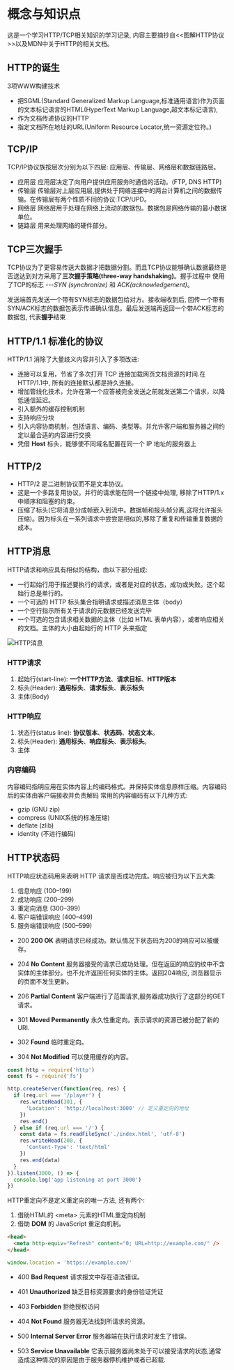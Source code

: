 # 概念与知识点

  这是一个学习HTTP/TCP相关知识的学习记录, 内容主要摘抄自<<图解HTTP协议>>以及MDN中关于HTTP的相关文档。

## HTTP的诞生

  3项WWW构建技术
- 把SGML(Standard Generalized Markup Language,标准通用语言)作为页面的文本标记语言的HTML(HyperText Markup Language,超文本标记语言),
- 作为文档传递协议的HTTP
- 指定文档所在地址的URL(Uniform Resource Locator,统一资源定位符。)

## TCP/IP

  TCP/IP协议族按层次分别为以下四层: 应用层、传输层、网络层和数据链路层。

- 应用层  应用层决定了向用户提供应用服务时通信的活动。(FTP, DNS HTTP)
- 传输层  传输层对上层应用层,提供处于网络连接中的两台计算机之间的数据传输。在传输层有两个性质不同的协议:TCP/UPD。
- 网络层  网络层用于处理在网络上流动的数据包。数据包是网络传输的最小数据单位。
- 链路层  用来处理网络的硬件部分。

## TCP三次握手

  TCP协议为了更容易传送大数据才把数据分割。而且TCP协议能够确认数据最终是否送达到对方采用了**三次握手策略(three-way handshaking)**。握手过程中
  使用了TCP的标志 ---*SYN (synchronize)* 和 *ACK(acknowledgement)*。

  发送端首先发送一个带有SYN标志的数据包给对方。接收端收到后, 回传一个带有SYN/ACK标志的数据包表示传递确认信息。最后发送端再返回一个带ACK标志的数据包,
  代表**握手**结束

## HTTP/1.1 标准化的协议

  HTTP/1.1 消除了大量歧义内容并引入了多项改进:

- 连接可以复用，节省了多次打开 TCP 连接加载网页文档资源的时间.在HTTP/1.1中, 所有的连接默认都是持久连接。
- 增加管线化技术，允许在第一个应答被完全发送之前就发送第二个请求，以降低通信延迟。
- 引入额外的缓存控制机制
- 支持响应分块
- 引入内容协商机制，包括语言、编码、类型等。并允许客户端和服务器之间约定以最合适的内容进行交换
- 凭借 **Host** 标头，能够使不同域名配置在同一个 IP 地址的服务器上

## HTTP/2

- HTTP/2 是二进制协议而不是文本协议。
- 这是一个多路复用协议。并行的请求能在同一个链接中处理, 移除了HTTP/1.x中顺序和阻塞的约束。
- 压缩了标头(它将消息分成帧嵌入到流中。数据帧和报头帧分离,这将允许报头压缩)。因为标头在一系列请求中尝尝是相似的,移除了重复和传输重复数据的成本。

## HTTP消息

  HTTP请求和响应具有相似的结构，由以下部分组成:

- 一行起始行用于描述要执行的请求，或者是对应的状态，成功或失败。这个起始行总是单行的。
- 一个可选的 HTTP 标头集合指明请求或描述消息主体（body）
- 一个空行指示所有关于请求的元数据已经发送完毕
- 一个可选的包含请求相关数据的主体（比如 HTML 表单内容），或者响应相关的文档。主体的大小由起始行的 HTTP 头来指定

![HTTP消息](https://developer.mozilla.org/en-US/docs/Web/HTTP/Messages/httpmsgstructure2.png)

### HTTP请求

1. 起始行(start-line): **一个HTTP方法**、**请求目标**、**HTTP版本**
2. 标头(Header): **通用标头**、**请求标头**、**表示标头**
3. 主体(Body)

### HTTP响应

1. 状态行(status line): **协议版本**、**状态码**、**状态文本**。
2. 标头(Header): **通用标头**、**响应标头**、**表示标头**。
3. 主体

### 内容编码

  内容编码指明应用在实体内容上的编码格式。并保持实体信息原样压缩。内容编码后的实体由客户端接收并负责解码
  常用的内容编码有以下几种方式:
- gzip (GNU zip)
- compress (UNIX系统的标准压缩)
- deflate (zlib)
- identity (不进行编码)

## HTTP状态码

  HTTP响应状态码用来表明 HTTP 请求是否成功完成。响应被归为以下五大类:

1. 信息响应 (100–199)
2. 成功响应 (200–299)
3. 重定向消息 (300–399)
4. 客户端错误响应 (400–499)
5. 服务端错误响应 (500–599)

- 200 **200 OK** 表明请求已经成功。默认情况下状态码为200的响应可以被缓存。
- 204 **No Content** 服务器接受的请求已成功处理。但在返回的响应豹纹中不含实体的主体部分。也不允许返回任何实体的主体。返回204响应, 浏览器显示的页面不发生更新。
- 206 **Partial Content** 客户端进行了范围请求,服务器成功执行了这部分的GET请求。

- 301 **Moved Permanently** 永久性重定向。表示请求的资源已被分配了新的URI.
- 302 **Found** 临时重定向。
- 304 **Not Modified** 可以使用缓存的内容。

```js
const http = require('http')
const fs = require('fs')

http.createServer(function(req, res) {
  if (req.url === '/player') {
    res.writeHead(301, {
      'Location': 'http://localhost:3000' // 定义重定向的地址
    })
    res.end()
  } else if (req.url === '/') {
    const data = fs.readFileSync('./index.html', 'utf-8')
    res.writeHead(200, {
      'Content-Type': 'text/html'
    })
    res.end(data)
  }
}).listen(3000, () => {
  console.log('app listening at port 3000')
})
```
  HTTP重定向不是定义重定向的唯一方法, 还有两个:
1. 借助HTML的 &lt;meta&gt; 元素的HTML重定向机制
2. 借助 **DOM** 的 JavaScript 重定向机制。

```html
<head>
  <meta http-equiv="Refresh" content="0; URL=http://example.com/" />
</head>
```
```js
window.location = 'https://example.com/'
```

- 400 **Bad Request** 请求报文中存在语法错误。
- 401 **Unauthorized** 缺乏目标资源要求的身份验证凭证
- 403 **Forbidden** 拒绝授权访问
- 404 **Not Found** 服务器无法找到所请求的资源。

- 500 **Internal Server Error** 服务器端在执行请求时发生了错误。
- 503 **Service Unavailable** 它表示服务器尚未处于可以接受请求的状态,通常造成这种情况的原因是由于服务器停机维护或者已超载.